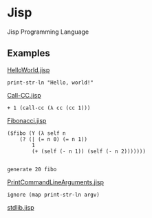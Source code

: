 # Jisp
Jisp Programming Language

## Examples

[HelloWorld.jisp](Examples/HelloWorld.jisp)
```
print-str-ln "Hello, world!"
```

[Call-CC.jisp](Examples/Call-CC.jisp)
```
+ 1 (call-cc (λ cc (cc 1)))
```

[Fibonacci.jisp](Examples/Fibonacci.jisp)
```
($fibo (Y (λ self n 
    (? (| (= n 0) (= n 1)) 
        1
        (+ (self (- n 1)) (self (- n 2)))))))


generate 20 fibo
```

[PrintCommandLineArguments.jisp](Examples/PrintCommandLineArguments.jisp)
```
ignore (map print-str-ln argv)
```

[stdlib.jisp](Jisp/stdlib.jisp)
